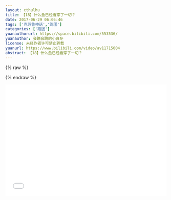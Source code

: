 ```yaml
---
layout: cthulhu
title: 【18】什么鱼已经看穿了一切？
date: 2017-06-29 06:05:46
tags: ['克苏鲁神话','跑团']
categories: ['跑团']
yuanauthorurl: https://space.bilibili.com/553536/
yuanauthor: 会蹦会跳的小真冬
license: 未经作者许可禁止转载
yuanurl: https://www.bilibili.com/video/av11715004
abstract: 【18】什么鱼已经看穿了一切？
---
```

{% raw %}
<style>
.hhw {
    position: relative;
    width: 100%;
    height: 0;
    padding-bottom: 69%;
}
.video {
    position: absolute;
    top: 0;
    left: 0;
    width: 100%;
    height: 100%;
}
</style>
{% endraw %}
<div class="hhw">
<iframe src="//player.bilibili.com/player.html?aid=11715004&cid=19352786&page=1" frameborder="0" allowfullscreen class="video"></iframe>
</div>
